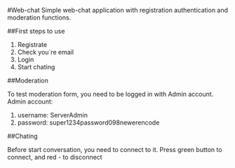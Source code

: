 #Web-chat
Simple web-chat application with registration authentication and moderation functions. 

##First steps to use

1. Registrate
2. Check you`re email
3. Login
4. Start chating

##Moderation

To test moderation form, you need to be logged in with Admin account. 
Admin account:
1. username: ServerAdmin
2. password: super1234password098newerencode

##Chating 

Before start conversation, you need to connect to it. Press green button to connect, and red - to disconnect